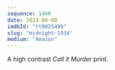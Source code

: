 ```yaml
---
sequence: 1468
date: 2023-04-08
imdbId: "tt0025499"
slug: "midnight-1934"
medium: "Amazon"
---
```


A high contrast _Call it Murder_ print.

